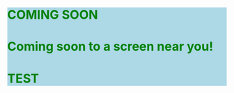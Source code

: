 
<html>
<head>
<body background="bg.png">
</head>
<body>

<div style="background-color:lightblue">
<h1 style="color:green">COMING SOON</h1>

<p><h1 style="color:green">Coming soon to a screen near you!</h1></p>
<div style="background-color:lightblue">

<div style="background-color:lightblue">
<h1 style="color:green">TEST</h1>
</div>

</body>
</html>
